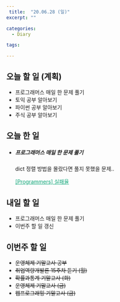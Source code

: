 ```yaml
---
 title:  "20.06.28 (일)"
excerpt: ""

categories:
  - Diary

tags:

---
```


## 오늘 할 일 (계획)

- 프로그래머스 매일 한 문제 풀기
- 토익 공부 알아보기
- 파이썬 공부 알아보기
- 주식 공부 알아보기

## 오늘 한 일

- ##### 프로그래머스 매일 한 문제 풀기

  dict 정렬 방법을 몰랐다면 풀지 못했을 문제..

  <a href="https://nam-ki-bok.github.io/quiz/Quiz_Failure/" style="color:#0FA678">[Programmers] 실패율</a>


## 내일 할 일

- 프로그래머스 매일 한 문제 풀기
- 이번주 할 일 갱신

## 이번주 할 일

- ~~운영체제 기말고사 공부~~
- ~~취업역량개발론 15주차 듣기 (월)~~
- ~~확률과통계 기말고사 (화)~~
- ~~운영체제 기말고사 (금)~~
- ~~웹프로그래밍 기말고사 (금)~~
